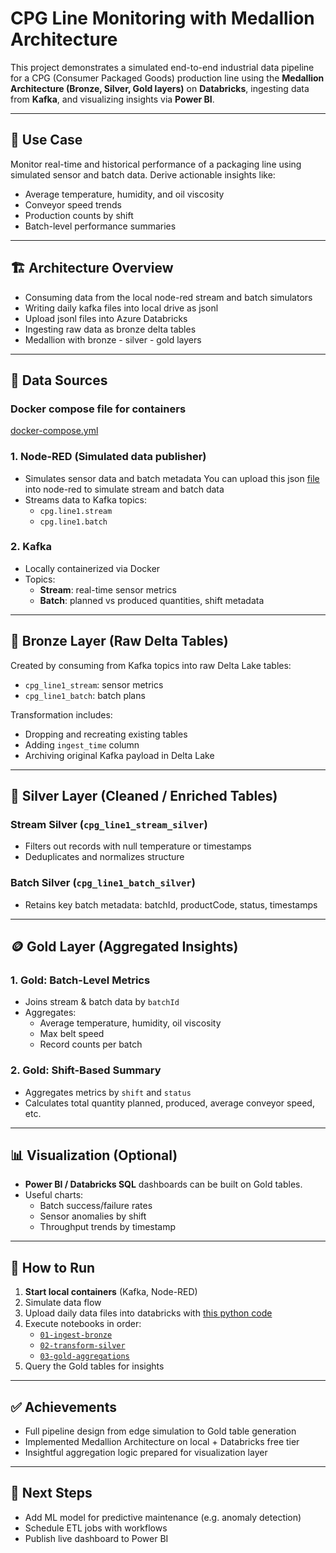 # CPG Line Monitoring with Medallion Architecture

This project demonstrates a simulated end-to-end industrial data pipeline for a CPG (Consumer Packaged Goods) production line using the **Medallion Architecture (Bronze, Silver, Gold layers)** on **Databricks**, ingesting data from **Kafka**, and visualizing insights via **Power BI**.

---

## 📌 Use Case

Monitor real-time and historical performance of a packaging line using simulated sensor and batch data. Derive actionable insights like:

- Average temperature, humidity, and oil viscosity
- Conveyor speed trends
- Production counts by shift
- Batch-level performance summaries

---

## 🏗️ Architecture Overview
- Consuming data from the local node-red stream and batch simulators
- Writing daily kafka files into local drive as jsonl
- Upload jsonl files into Azure Databricks
- Ingesting raw data as bronze delta tables  
- Medallion with bronze - silver - gold layers

---

## 💾 Data Sources

### Docker compose file for containers
[docker-compose.yml](https://github.com/barisozay79/cpg-kafka-databricks-demo/blob/ab4d3be9cc0155d9fc8a9df035df866b007db516/docker-compose.yml)

### 1. **Node-RED** (Simulated data publisher)
- Simulates sensor data and batch metadata You can upload this json [file](https://github.com/barisozay79/cpg-kafka-databricks-demo/blob/6487509e7196642b0fd01a19c372a6dc8c10566c/My-CPG-Use-Case-nodered-flows.json) into node-red to simulate stream and batch data
- Streams data to Kafka topics:
  - `cpg.line1.stream`
  - `cpg.line1.batch`

### 2. **Kafka**
- Locally containerized via Docker
- Topics:
  - **Stream**: real-time sensor metrics
  - **Batch**: planned vs produced quantities, shift metadata

---

## 🔁 Bronze Layer (Raw Delta Tables)

Created by consuming from Kafka topics into raw Delta Lake tables:
- `cpg_line1_stream`: sensor metrics
- `cpg_line1_batch`: batch plans

Transformation includes:
- Dropping and recreating existing tables
- Adding `ingest_time` column
- Archiving original Kafka payload in Delta Lake

---

## 🔄 Silver Layer (Cleaned / Enriched Tables)

### Stream Silver (`cpg_line1_stream_silver`)
- Filters out records with null temperature or timestamps
- Deduplicates and normalizes structure

### Batch Silver (`cpg_line1_batch_silver`)
- Retains key batch metadata: batchId, productCode, status, timestamps

---

## 🪙 Gold Layer (Aggregated Insights)

### 1. **Gold: Batch-Level Metrics**
- Joins stream & batch data by `batchId`
- Aggregates:
  - Average temperature, humidity, oil viscosity
  - Max belt speed
  - Record counts per batch

### 2. **Gold: Shift-Based Summary**
- Aggregates metrics by `shift` and `status`
- Calculates total quantity planned, produced, average conveyor speed, etc.

---

## 📊 Visualization (Optional)

- **Power BI / Databricks SQL** dashboards can be built on Gold tables.
- Useful charts:
  - Batch success/failure rates
  - Sensor anomalies by shift
  - Throughput trends by timestamp

---

## 🧪 How to Run

1. **Start local containers** (Kafka, Node-RED)
2. Simulate data flow
3. Upload daily data files into databricks with [this python code](https://github.com/barisozay79/cpg-kafka-databricks-demo/blob/bc15df0c6ff179149b40e3487d93584faad4da2a/upload_jsonl_to_dbfs.py)
4. Execute notebooks in order:
   - [`01-ingest-bronze`](https://github.com/barisozay79/cpg-kafka-databricks-demo/blob/9fcb6c36657fa9f28c4b5721fc79a02925cf9b8e/01-ingest-bronze.py)
   - [`02-transform-silver`](https://github.com/barisozay79/cpg-kafka-databricks-demo/blob/11b782563febe2486326dd92ea69886893f15f6b/02-transform-silver.py)
   - [`03-gold-aggregations`](https://github.com/barisozay79/cpg-kafka-databricks-demo/blob/93475f1c5a4783d2c5c367da8c50cba1e1c42d45/03-gold-aggregations.py)
5. Query the Gold tables for insights

---

## ✅ Achievements

- Full pipeline design from edge simulation to Gold table generation
- Implemented Medallion Architecture on local + Databricks free tier
- Insightful aggregation logic prepared for visualization layer

---

## 📌 Next Steps

- Add ML model for predictive maintenance (e.g. anomaly detection)
- Schedule ETL jobs with workflows
- Publish live dashboard to Power BI
